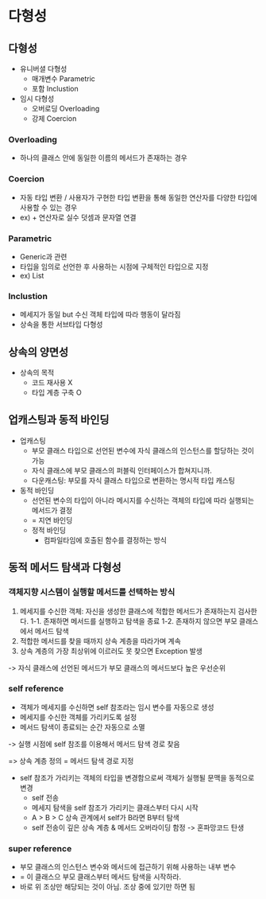 # 다형성

## 다형성
- 유니버셜 다형성
  - 매개변수 Parametric
  - 포함 Inclustion
- 임시 다형성
  - 오버로딩 Overloading
  - 강제 Coercion

### Overloading
- 하나의 클래스 안에 동일한 이름의 메서드가 존재하는 경우

### Coercion
- 자동 타입 변환 / 사용자가 구현한 타입 변환을 통해 동일한 연산자를 다양한 타입에 사용할 수 있는 경우
- ex) + 연산자로 실수 덧셈과 문자열 연결

### Parametric
- Generic과 관련
- 타입을 임의로 선언한 후 사용하는 시점에 구체적인 타입으로 지정
- ex) List<T>

### Inclustion
- 메세지가 동일 but 수신 객체 타입에 따라 행동이 달라짐
- 상속을 통한 서브타입 다형성

## 상속의 양면성

- 상속의 목적
  - 코드 재사용 X
  - 타입 계층 구축 O

## 업캐스팅과 동적 바인딩

- 업캐스팅
  - 부모 클래스 타입으로 선언된 변수에 자식 클래스의 인스턴스를 할당하는 것이 가능
  - 자식 클래스에 부모 클래스의 퍼블릭 인터페이스가 합쳐지니까.
  - 다운캐스팅: 부모를 자식 클래스 타입으로 변환하는 명시적 타입 캐스팅
- 동적 바인딩
  - 선언된 변수의 타입이 아니라 메시지를 수신하는 객체의 타입에 따라 실행되는 메서드가 결정
  - = 지연 바인딩
  - 정적 바인딩
    - 컴파일타임에 호출된 함수를 결정하는 방식

## 동적 메서드 탐색과 다형성

### 객체지향 시스템이 실행할 메서드를 선택하는 방식
1. 메세지를 수신한 객체: 자신을 생성한 클래스에 적합한 메서드가 존재하는지 검사한다.
   1-1. 존재하면 메서드를 실행하고 탐색을 종료
    1-2. 존재하지 않으면 부모 클래스에서 메서드 탐색
2. 적합한 메서드를 찾을 때까지 상속 계층을 따라가며 계속
3. 상속 계층의 가장 최상위에 이르러도 못 찾으면 Exception 발생

-> 자식 클래스에 선언된 메서드가 부모 클래스의 메서드보다 높은 우선순위

### self reference
  - 객체가 메세지를 수신하면 self 참조라는 임시 변수를 자동으로 생성
  - 메세지를 수신한 객체를 가리키도록 설정
  - 메서드 탐색이 종료되는 순간 자동으로 소멸

-> 실행 시점에 self 참조를 이용해서 메서드 탐색 경로 찾음

=> 상속 계층 정의 = 메서드 탐색 경로 지정

- self 참조가 가리키는 객체의 타입을 변경함으로써 객체가 실행될 문맥을 동적으로 변경
  - self 전송
  - 메세지 탐색을 self 참조가 가리키는 클래스부터 다시 시작
  - A > B > C 상속 관계에서 self가 B라면 B부터 탐색
  - self 전송이 깊은 상속 계층 & 메서드 오버라이딩 함정 -> 혼파망코드 탄생

### super reference
- 부모 클래스의 인스턴스 변수와 메서드에 접근하기 위해 사용하는 내부 변수
- = 이 클래스으 부모 클래스부터 메서드 탐색을 시작하라.
- 바로 위 조상만 해당되는 것이 아님. 조상 중에 있기만 하면 됨



